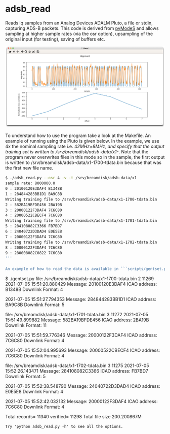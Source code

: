 # adsb_read

Reads iq samples from an Analog Devices ADALM Pluto, a file or stdin, capturing ADS-B packets. This code is derived
from [pyModeS](https://pypi.org/project/pyModeS/) and allows sampling
at higher sample rates (via the osr option), upsampling of the original
input (for testing), saving of buffers etc.

![xcorr](xcorr.png)

To understand how to use the program take a look at the Makefile. An example of running using the Pluto is given below. In the example, we use 4x the nominal sampling rate i.e. 4*2MHz=8MHz, and specify that the output training set is written to /srv/breamdisk/adsb-data/x1-*. Note that the program never overwrites files in this mode so in the sample, the first output is written to /srv/breamdisk/adsb-data/x1-1700-tdata.bin because that was the first new file name.

``` bash
$ ./adsb_read.py --osr 4 -v -t /srv/breamdisk/adsb-data/x1
sample rate: 8000000.0
0 : 20100120E3DAF4 B1348B
1 : 284844283BB1D1 BA9C8B
Writing training file to /srv/breamdisk/adsb-data/x1-1700-tdata.bin
2 : 582BA19BFDE456 2BA19B
3 : 20000122F3DAF4 7C6C80
4 : 20000522CBECF4 7C6C80
Writing training file to /srv/breamdisk/adsb-data/x1-1701-tdata.bin
5 : 284108082C3366 FB7BD7
6 : 24040722D3DAD4 E0E5E8
7 : 20000122F3DAF4 7C6C80
Writing training file to /srv/breamdisk/adsb-data/x1-1702-tdata.bin
8 : 20000122F3DAF4 7C6C80
9 : 280008082C0822 7C6C80
'''

An example of how to read the data is available in ```scripts/gentset.py'''
```
$ ./gentset.py
file: /srv/breamdisk/adsb-data/x1-1700-tdata.bin 2 11269
2021-07-05 15:51:20.880429
             Message: 20100120E3DAF4 
        ICAO address: B1348B 
     Downlink Format: 4 

2021-07-05 15:51:27.794353
             Message: 284844283BB1D1 
        ICAO address: BA9C8B 
     Downlink Format: 5 

file: /srv/breamdisk/adsb-data/x1-1701-tdata.bin 3 11272
2021-07-05 15:51:49.899882
             Message: 582BA19BFDE456 
        ICAO address: 2BA19B 
     Downlink Format: 11 

2021-07-05 15:51:59.776346
             Message: 20000122F3DAF4 
        ICAO address: 7C6C80 
     Downlink Format: 4 

2021-07-05 15:52:04.995693
             Message: 20000522CBECF4 
        ICAO address: 7C6C80 
     Downlink Format: 4 

file: /srv/breamdisk/adsb-data/x1-1702-tdata.bin 3 11275
2021-07-05 15:52:26.143471
             Message: 284108082C3366 
        ICAO address: FB7BD7 
     Downlink Format: 5 

2021-07-05 15:52:38.548790
             Message: 24040722D3DAD4 
        ICAO address: E0E5E8 
     Downlink Format: 4 

2021-07-05 15:52:42.032132
             Message: 20000122F3DAF4 
        ICAO address: 7C6C80 
     Downlink Format: 4 

Total records= 11340 verified= 11298
Total file size 200.200867M
```
Try 'python adsb_read.py -h' to see all the options.
